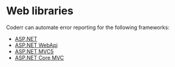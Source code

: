 Web libraries
=============

Coderr can automate error reporting for the following frameworks:

* [ASP.NET](aspnet/)
* [ASP.NET WebApi](aspnet-webapi/)
* [ASP.NET MVC5](aspnet-mvc5/)
* [ASP.NET Core MVC](aspnetcore-mvc/)

